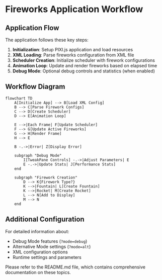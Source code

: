 # Fireworks Application Workflow

## Application Flow

The application follows these key steps:

1. **Initialization**: Setup PIXI.js application and load resources
2. **XML Loading**: Parse fireworks configuration from XML file
3. **Scheduler Creation**: Initialize scheduler with firework configurations
4. **Animation Loop**: Update and render fireworks based on elapsed time
5. **Debug Mode**: Optional debug controls and statistics (when enabled)

## Workflow Diagram

```mermaid
flowchart TD
    A[Initialize App] --> B[Load XML Config]
    B --> C[Parse Firework Configs]
    C --> D[Create Scheduler]
    D --> E[Animation Loop]
    
    E -->|Each Frame| F[Update Scheduler]
    F --> G[Update Active Fireworks]
    G --> H[Render Frame]
    H --> E
    
    B -.->|Error| Z[Display Error]
    
    subgraph "Debug Mode"
        I[TweakPane Controls] -.->|Adjust Parameters| E
        E -.->|Update Stats| J[Performance Stats]
    end
    
    subgraph "Firework Creation"
        D --> K{Firework Type?}
        K -->|Fountain| L[Create Fountain]
        K -->|Rocket| M[Create Rocket]
        L --> N[Add to Display]
        M --> N
    end
```

## Additional Configuration

For detailed information about:
- Debug Mode features (`?mode=debug`)
- Alternative Mode settings (`?mode=alt`)
- XML configuration options
- Runtime settings and parameters

Please refer to the README.md file, which contains comprehensive documentation on these topics.

